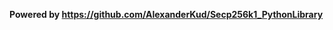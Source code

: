 <b>Powered by <a href="https://github.com/AlexanderKud/Secp256k1_PythonLibrary">https://github.com/AlexanderKud/Secp256k1_PythonLibrary</a></b><br>
